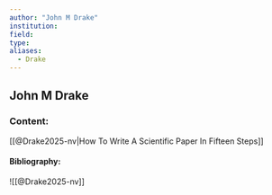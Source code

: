 ```yaml
---
author: "John M Drake"
institution:
field:
type:
aliases:
  - Drake
---
```


## John M Drake

### Content:
[[@Drake2025-nv|How To Write A Scientific Paper In Fifteen Steps]]

#### Bibliography:

![[@Drake2025-nv]]